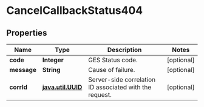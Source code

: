 # CancelCallbackStatus404

## Properties
Name | Type | Description | Notes
------------ | ------------- | ------------- | -------------
**code** | **Integer** | GES Status code. |  [optional]
**message** | **String** | Cause of failure. |  [optional]
**corrId** | [**java.util.UUID**](java.util.UUID.md) | Server-side correlation ID associated with the request. |  [optional]
